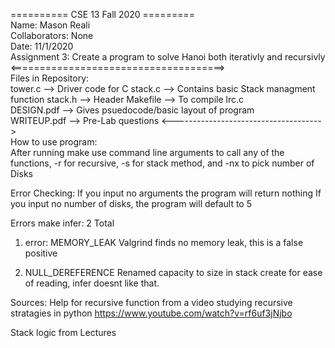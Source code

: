 ========== CSE 13 Fall 2020 =========  
Name: Mason Reali  
Collaborators: None  
Date: 11/1/2020  
Assignment 3: Create a program to solve Hanoi both iterativly and recursivly  
<=====================================>  
Files in Repository:  
	tower.c --> Driver code for C 
	stack.c --> Contains basic Stack managment function
	stack.h --> Header 
	Makefile --> To compile lrc.c  
	DESIGN.pdf --> Gives psuedocode/basic layout of program  
	WRITEUP.pdf --> Pre-Lab questions 
<------------------------------------->  
How to use program:  
	After running make use command line arguments to call any of the functions, 
-r for recursive, -s for stack method, and -nx to pick number of Disks

Error Checking: 
If you input no arguments the program will return nothing
If you input no number of disks, the program will default to 5

Errors make infer:
	2 Total
1.	error: MEMORY_LEAK 
	Valgrind finds no memory leak, this is a false positive

2.	NULL_DEREFERENCE 
	Renamed capacity to size in stack create for ease of reading, infer doesnt like that.

Sources:
Help for recursive function from a video studying recursive stratagies in python
	https://www.youtube.com/watch?v=rf6uf3jNjbo

Stack logic from Lectures 




